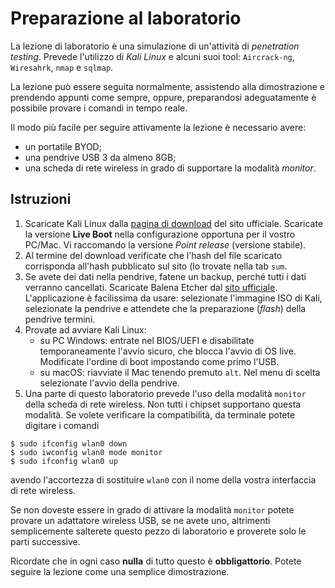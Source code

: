 # Preparazione al laboratorio

La lezione di laboratorio è una simulazione di un'attività di *penetration testing*. Prevede l'utilizzo di *Kali Linux* e alcuni suoi tool: `Aircrack-ng`, `Wiresahrk`, `nmap` e `sqlmap`.

La lezione può essere seguita normalmente, assistendo alla dimostrazione e prendendo appunti come sempre, oppure, preparandosi adeguatamente è possibile provare i comandi in tempo reale.

Il modo più facile per seguire attivamente la lezione è necessario avere:

- un portatile BYOD;
- una pendrive USB 3 da almeno 8GB;
- una scheda di rete wireless in grado di supportare la modalità *monitor*.

## Istruzioni

1. Scaricate Kali Linux dalla [pagina di download](https://www.kali.org/get-kali/#kali-live) del sito ufficiale. Scaricate la versione **Live Boot** nella configurazione opportuna per il vostro PC/Mac. Vi raccomando la versione *Point release* (versione stabile).
2. Al termine del download verificate che l'hash del file scaricato corrisponda all'hash pubblicato sul sito (lo trovate nella tab `sum`.
3. Se avete dei dati nella pendrive, fatene un backup, perché tutti i dati verranno cancellati. Scaricate Balena Etcher dal [sito ufficiale](https://www.balena.io/etcher/). L'applicazione è facilissima da usare: selezionate l'immagine ISO di Kali, selezionate la pendrive e attendete che la preparazione (*flash*) della pendrive termini.
4. Provate ad avviare Kali Linux:
	- su PC Windows: entrate nel BIOS/UEFI e disabilitate temporaneamente l'avvio sicuro, che blocca l'avvio di OS live. Modificate l'ordine di boot impostando come primo l'USB.
	- su macOS: riavviate il Mac tenendo premuto `alt`. Nel menu di scelta selezionate l'avvio della pendrive.
5. Una parte di questo laboratorio prevede l'uso della modalità `monitor` della scheda di rete wireless. Non tutti i chipset supportano questa modalità. Se volete verificare la compatibilità, da terminale potete digitare i comandi
```
$ sudo ifconfig wlan0 down
$ sudo iwconfig wlan0 mode monitor
$ sudo ifconfig wlan0 up
```
avendo l'accortezza di sostituire `wlan0` con il nome della vostra interfaccia di rete wireless.

Se non doveste essere in grado di attivare la modalità `monitor` potete provare un adattatore wireless USB, se ne avete uno, altrimenti semplicemente salterete questo pezzo di laboratorio e proverete solo le parti successive.

Ricordate che in ogni caso **nulla** di tutto questo è **obbligattorio**. Potete seguire la lezione come una semplice dimostrazione.